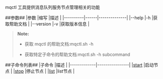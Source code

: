 mqctl 工具提供消息队列服务节点管理相关的功能

##参数##
|参数      |缩写  |描述          |
|----------|------|--------------|
|--help    |-h    |获取帮助文档  |
|--version |-v    |获取版本信息  |
>  **Note:**
>
>  * 获取 mqctl 的帮助文档:mqctl.sh -h
>
>  * 获取特定子命令的帮助文档:mqctl.sh -h subcommand

##子命令列表##
|子命令       |描述            |
|-------------|----------------|
|[start][start]        |启动节点        |
|[stop][stop]         |停止节点        |
|[list][list]        |list节点        |

[start]:Maintainance/Tools/Mqctl/start.md
[stop]:Maintainance/Tools/Mqctl/stop.md
[list]:Maintainance/Tools/Mqctl/list.md
